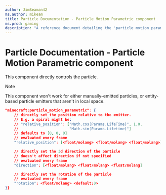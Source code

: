```yaml
---
author: JimSeaman42
ms.author: mikeam
title: Particle Documentation - Particle Motion Parametric component
ms.prod: gaming
description: "A reference document detailing the 'particle motion parametric' particle component"
---
```


# Particle Documentation - Particle Motion Parametric component

This component directly controls the particle.

> [!NOTE]
> This component won't work for either manually-emitted particles, or entity-based particle emitters that aren't in local space.

```json
"minecraft:particle_motion_parametric": {
    // directly set the position relative to the emitter.
    // E.g. a spiral might be:
    // "relative_position": ["Math.cos(Params.LifeTime)", 1.0,
    //                       "Math.sin(Params.Lifetime)"]
    // defaults to [0, 0, 0]
    // evaluated every frame
    "relative_position": [<float/molang> <float/molang> <float/molang>]

    // directly set the 3d direction of the particle
    // doesn't affect direction if not specified
    // evaluated every frame
    "direction": [<float/molang> <float/molang> <float/molang]

    // directly set the rotation of the particle
    // evaluated every frame
    "rotation": <float/molang> <default:0>
}}
```
